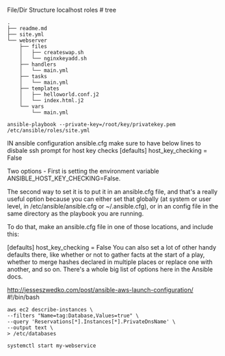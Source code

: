 File/Dir Structure
localhost roles # tree

    .
    ├── readme.md
    ├── site.yml
    └── webserver
        ├── files
        │   ├── createswap.sh
        │   └── nginxkeyadd.sh
        ├── handlers
        │   └── main.yml
        ├── tasks
        │   └── main.yml
        ├── templates
        │   ├── helloworld.conf.j2
        │   └── index.html.j2
        └── vars
            └── main.yml
            
    ansible-playbook --private-key=/root/key/privatekey.pem /etc/ansible/roles/site.yml
    
IN ansible configuration ansible.cfg make sure to have below lines to disbale ssh prompt for host key checks
[defaults]
host_key_checking = False


Two options - 
First is setting the environment variable ANSIBLE_HOST_KEY_CHECKING=False.

The second way to set it is to put it in an ansible.cfg file, and that's a really useful option because you can either set that globally (at system or user level, in /etc/ansible/ansible.cfg or ~/.ansible.cfg), or in an config file in the same directory as the playbook you are running.

To do that, make an ansible.cfg file in one of those locations, and include this:

[defaults]
host_key_checking = False
You can also set a lot of other handy defaults there, like whether or not to gather facts at the start of a play, whether to merge hashes declared in multiple places or replace one with another, and so on. There's a whole big list of options here in the Ansible docs.



http://jesseszwedko.com/post/ansible-aws-launch-configuration/
    #!/bin/bash

    aws ec2 describe-instances \
    --filters "Name=tag:Database,Values=true" \
    --query 'Reservations[*].Instances[*].PrivateDnsName' \
    --output text \
    > /etc/databases

    systemctl start my-webservice
